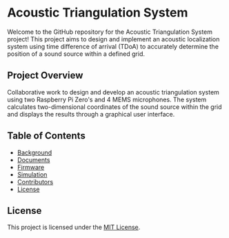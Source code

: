 # Acoustic Triangulation System
Welcome to the GitHub repository for the Acoustic Triangulation System project! This project aims to design and implement an acoustic localization system using time difference of arrival (TDoA) to accurately determine the position of a sound source within a defined grid.
## Project Overview
Collaborative work to design and develop an acoustic triangulation system using two Raspberry Pi Zero's and 4 MEMS microphones. The system calculates two-dimensional coordinates of the sound source within the grid and displays the results through a graphical user interface.
## Table of Contents
- [Background](https://github.com/BongaNjamela001/Acoustic-Triangulation-System/tree/main/BKG)
- [Documents](https://github.com/BongaNjamela001/Acoustic-Triangulation-System/tree/main/DOC)
- [Firmware](https://github.com/BongaNjamela001/Acoustic-Triangulation-System/tree/main/FRM)
- [Simulation](https://github.com/BongaNjamela001/Acoustic-Triangulation-System/tree/main/SIM)
- [Contributors](#contributors)
- [License](#LICENSE)
## License
This project is licensed under the [MIT License](LICENSE).
